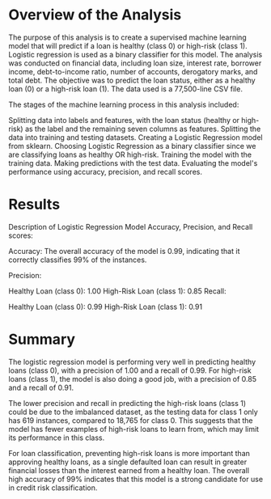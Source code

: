 # Overview of the Analysis 

The purpose of this analysis is to create a supervised machine learning model that will predict if a loan is healthy (class 0) or high-risk (class 1). Logistic regression is used as a binary classifier for this model. The analysis was conducted on financial data, including loan size, interest rate, borrower income, debt-to-income ratio, number of accounts, derogatory marks, and total debt. The objective was to predict the loan status, either as a healthy loan (0) or a high-risk loan (1). The data used is a 77,500-line CSV file.

The stages of the machine learning process in this analysis included:

Splitting data into labels and features, with the loan status (healthy or high-risk) as the label and the remaining seven columns as features.
Splitting the data into training and testing datasets.
Creating a Logistic Regression model from sklearn.
Choosing Logistic Regression as a binary classifier since we are classifying loans as healthy OR high-risk.
Training the model with the training data.
Making predictions with the test data.
Evaluating the model's performance using accuracy, precision, and recall scores.

# Results 

Description of Logistic Regression Model Accuracy, Precision, and Recall scores:

Accuracy: The overall accuracy of the model is 0.99, indicating that it correctly classifies 99% of the instances.

Precision:

Healthy Loan (class 0): 1.00
High-Risk Loan (class 1): 0.85
Recall:

Healthy Loan (class 0): 0.99
High-Risk Loan (class 1): 0.91

# Summary

The logistic regression model is performing very well in predicting healthy loans (class 0), with a precision of 1.00 and a recall of 0.99. For high-risk loans (class 1), the model is also doing a good job, with a precision of 0.85 and a recall of 0.91.

The lower precision and recall in predicting the high-risk loans (class 1) could be due to the imbalanced dataset, as the testing data for class 1 only has 619 instances, compared to 18,765 for class 0. This suggests that the model has fewer examples of high-risk loans to learn from, which may limit its performance in this class.

For loan classification, preventing high-risk loans is more important than approving healthy loans, as a single defaulted loan can result in greater financial losses than the interest earned from a healthy loan. The overall high accuracy of 99% indicates that this model is a strong candidate for use in credit risk classification.
